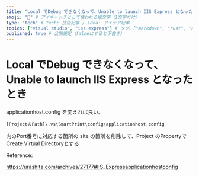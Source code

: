 ```yaml
---
title: "Local でDebug できなくなって、Unable to launch IIS Express となったとき" # 記事のタイトル
emoji: "🎉" # アイキャッチとして使われる絵文字（1文字だけ）
type: "tech" # tech: 技術記事 / idea: アイデア記事
topics: ["visual studio", "iss express"] # タグ。["markdown", "rust", "aws"]のように指定する
published: true # 公開設定（falseにすると下書き）
---
```


# Local でDebug できなくなって、Unable to launch IIS Express となったとき

applicationhost.config を変えれば良い。

```
[ProjectのPath]\.vs\SmartPrint\config\applicationhost.config
```

内のPort番号に対応する箇所の site の箇所を削除して、Project のPropertyでCreate Virtual Directoryとする

Reference:

https://urashita.com/archives/27177#IIS_Expressapplicationhostconfig
